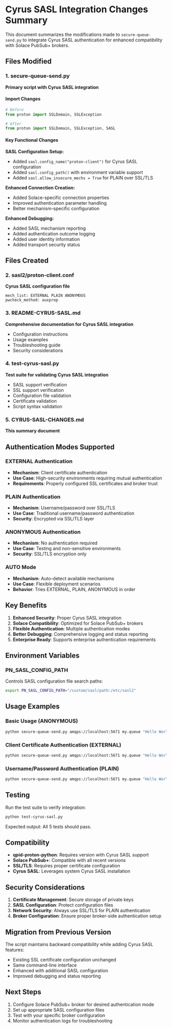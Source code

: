 # Cyrus SASL Integration Changes Summary

This document summarizes the modifications made to `secure-queue-send.py` to integrate Cyrus SASL authentication for enhanced compatibility with Solace PubSub+ brokers.

## Files Modified

### 1. secure-queue-send.py
**Primary script with Cyrus SASL integration**

#### Import Changes
```python
# Before
from proton import SSLDomain, SSLException

# After  
from proton import SSLDomain, SSLException, SASL
```

#### Key Functional Changes

**SASL Configuration Setup:**
- Added `sasl.config_name("proton-client")` for Cyrus SASL configuration
- Added `sasl.config_path()` with environment variable support
- Added `sasl.allow_insecure_mechs = True` for PLAIN over SSL/TLS

**Enhanced Connection Creation:**
- Added Solace-specific connection properties
- Improved authentication parameter handling
- Better mechanism-specific configuration

**Enhanced Debugging:**
- Added SASL mechanism reporting
- Added authentication outcome logging
- Added user identity information
- Added transport security status

## Files Created

### 2. sasl2/proton-client.conf
**Cyrus SASL configuration file**
```
mech_list: EXTERNAL PLAIN ANONYMOUS
pwcheck_method: auxprop
```

### 3. README-CYRUS-SASL.md
**Comprehensive documentation for Cyrus SASL integration**
- Configuration instructions
- Usage examples
- Troubleshooting guide
- Security considerations

### 4. test-cyrus-sasl.py
**Test suite for validating Cyrus SASL integration**
- SASL support verification
- SSL support verification  
- Configuration file validation
- Certificate validation
- Script syntax validation

### 5. CYRUS-SASL-CHANGES.md
**This summary document**

## Authentication Modes Supported

### EXTERNAL Authentication
- **Mechanism**: Client certificate authentication
- **Use Case**: High-security environments requiring mutual authentication
- **Requirements**: Properly configured SSL certificates and broker trust

### PLAIN Authentication
- **Mechanism**: Username/password over SSL/TLS
- **Use Case**: Traditional username/password authentication
- **Security**: Encrypted via SSL/TLS layer

### ANONYMOUS Authentication  
- **Mechanism**: No authentication required
- **Use Case**: Testing and non-sensitive environments
- **Security**: SSL/TLS encryption only

### AUTO Mode
- **Mechanism**: Auto-detect available mechanisms
- **Use Case**: Flexible deployment scenarios
- **Behavior**: Tries EXTERNAL, PLAIN, ANONYMOUS in order

## Key Benefits

1. **Enhanced Security**: Proper Cyrus SASL integration
2. **Solace Compatibility**: Optimized for Solace PubSub+ brokers
3. **Flexible Authentication**: Multiple authentication modes
4. **Better Debugging**: Comprehensive logging and status reporting
5. **Enterprise Ready**: Supports enterprise authentication requirements

## Environment Variables

### PN_SASL_CONFIG_PATH
Controls SASL configuration file search paths:
```bash
export PN_SASL_CONFIG_PATH="/custom/sasl/path:/etc/sasl2"
```

## Usage Examples

### Basic Usage (ANONYMOUS)
```bash
python secure-queue-send.py amqps://localhost:5671 my.queue "Hello World!"
```

### Client Certificate Authentication (EXTERNAL)
```bash
python secure-queue-send.py amqps://localhost:5671 my.queue "Hello World!" EXTERNAL
```

### Username/Password Authentication (PLAIN)
```bash
python secure-queue-send.py amqps://localhost:5671 my.queue "Hello World!" PLAIN
```

## Testing

Run the test suite to verify integration:
```bash
python test-cyrus-sasl.py
```

Expected output: All 5 tests should pass.

## Compatibility

- **qpid-proton-python**: Requires version with Cyrus SASL support
- **Solace PubSub+**: Compatible with all recent versions
- **SSL/TLS**: Requires proper certificate configuration
- **Cyrus SASL**: Leverages system Cyrus SASL installation

## Security Considerations

1. **Certificate Management**: Secure storage of private keys
2. **SASL Configuration**: Protect configuration files
3. **Network Security**: Always use SSL/TLS for PLAIN authentication
4. **Broker Configuration**: Ensure proper broker-side authentication setup

## Migration from Previous Version

The script maintains backward compatibility while adding Cyrus SASL features:
- Existing SSL certificate configuration unchanged
- Same command-line interface
- Enhanced with additional SASL configuration
- Improved debugging and status reporting

## Next Steps

1. Configure Solace PubSub+ broker for desired authentication mode
2. Set up appropriate SASL configuration files
3. Test with your specific broker configuration
4. Monitor authentication logs for troubleshooting
